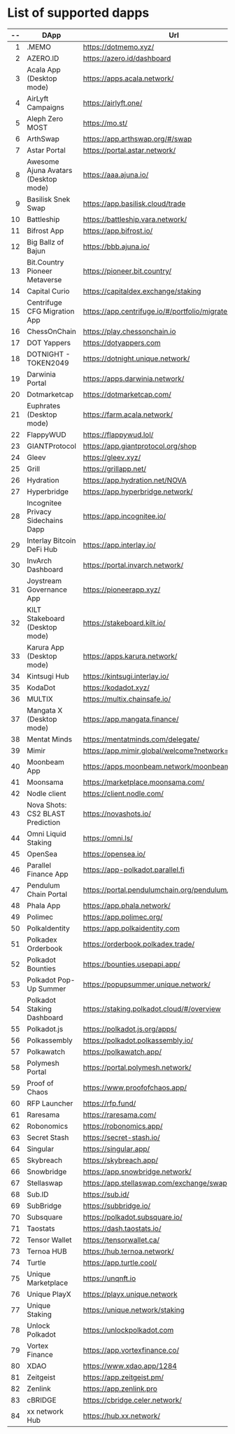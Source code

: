 
# List of supported dapps
| --  |                 DApp                 |                         Url                         |         Tags          |
| --: | ------------------------------------ | --------------------------------------------------- | --------------------- |
|   1 | .MEMO                                | https://dotmemo.xyz/                                | art                   |
|   2 | AZERO.ID                             | https://azero.id/dashboard                          | utilities             |
|   3 | Acala App (Desktop mode)             | https://apps.acala.network/                         | staking               |
|   4 | AirLyft Campaigns                    | https://airlyft.one/                                | social                |
|   5 | Aleph Zero MOST                      | https://mo.st/                                      | bridge,dex            |
|   6 | ArthSwap                             | https://app.arthswap.org/#/swap                     | dex,evm               |
|   7 | Astar Portal                         | https://portal.astar.network/                       | staking               |
|   8 | Awesome Ajuna Avatars (Desktop mode) | https://aaa.ajuna.io/                               | art,gaming            |
|   9 | Basilisk Snek Swap                   | https://app.basilisk.cloud/trade                    | bridge,dex            |
|  10 | Battleship                           | https://battleship.vara.network/                    | gaming                |
|  11 | Bifrost App                          | https://app.bifrost.io/                             | staking               |
|  12 | Big Ballz of Bajun                   | https://bbb.ajuna.io/                               | art,gaming            |
|  13 | Bit.Country Pioneer Metaverse        | https://pioneer.bit.country/                        | art,staking,gaming    |
|  14 | Capital Curio                        | https://capitaldex.exchange/staking                 | staking               |
|  15 | Centrifuge CFG Migration App         | https://app.centrifuge.io/#/portfolio/migrate/cent  | utilities             |
|  16 | ChessOnChain                         | https://play.chessonchain.io                        | gaming                |
|  17 | DOT Yappers                          | https://dotyappers.com                              | social                |
|  18 | DOTNIGHT - TOKEN2049                 | https://dotnight.unique.network/                    | social                |
|  19 | Darwinia Portal                      | https://apps.darwinia.network/                      | utilities             |
|  20 | Dotmarketcap                         | https://dotmarketcap.com/                           | social                |
|  21 | Euphrates (Desktop mode)             | https://farm.acala.network/                         | staking               |
|  22 | FlappyWUD                            | https://flappywud.lol/                              | gaming                |
|  23 | GIANTProtocol                        | https://app.giantprotocol.org/shop                  | utilities             |
|  24 | Gleev                                | https://gleev.xyz/                                  | social                |
|  25 | Grill                                | https://grillapp.net/                               | social                |
|  26 | Hydration                            | https://app.hydration.net/NOVA                      | bridge,dex,staking    |
|  27 | Hyperbridge                          | https://app.hyperbridge.network/                    | bridge                |
|  28 | Incognitee Privacy Sidechains Dapp   | https://app.incognitee.io/                          | utilities             |
|  29 | Interlay Bitcoin DeFi Hub            | https://app.interlay.io/                            | bridge,staking        |
|  30 | InvArch Dashboard                    | https://portal.invarch.network/                     | staking               |
|  31 | Joystream Governance App             | https://pioneerapp.xyz/                             | governance            |
|  32 | KILT Stakeboard (Desktop mode)       | https://stakeboard.kilt.io/                         | staking               |
|  33 | Karura App (Desktop mode)            | https://apps.karura.network/                        | staking               |
|  34 | Kintsugi Hub                         | https://kintsugi.interlay.io/                       | bridge,staking        |
|  35 | KodaDot                              | https://kodadot.xyz/                                | art                   |
|  36 | MULTIX                               | https://multix.chainsafe.io/                        | utilities             |
|  37 | Mangata X (Desktop mode)             | https://app.mangata.finance/                        | staking               |
|  38 | Mentat Minds                         | https://mentatminds.com/delegate/                   | staking               |
|  39 | Mimir                                | https://app.mimir.global/welcome?network=polkadot   | utilities             |
|  40 | Moonbeam App                         | https://apps.moonbeam.network/moonbeam              | staking,utilities,evm |
|  41 | Moonsama                             | https://marketplace.moonsama.com/                   | art,evm               |
|  42 | Nodle client                         | https://client.nodle.com/                           | utilities             |
|  43 | Nova Shots: CS2 BLAST Prediction     | https://novashots.io/                               | gaming                |
|  44 | Omni Liquid Staking                  | https://omni.ls/                                    | staking,evm           |
|  45 | OpenSea                              | https://opensea.io/                                 | art,evm               |
|  46 | Parallel Finance App                 | https://app-polkadot.parallel.fi                    | utilities             |
|  47 | Pendulum Chain Portal                | https://portal.pendulumchain.org/pendulum/dashboard | utilities,staking     |
|  48 | Phala App                            | https://app.phala.network/                          | staking               |
|  49 | Polimec                              | https://app.polimec.org/                            | utilities             |
|  50 | PolkaIdentity                        | https://app.polkaidentity.com                       | social,utilities      |
|  51 | Polkadex Orderbook                   | https://orderbook.polkadex.trade/                   | dex,utilities         |
|  52 | Polkadot Bounties                    | https://bounties.usepapi.app/                       | utilities,governance  |
|  53 | Polkadot Pop-Up Summer               | https://popupsummer.unique.network/                 | social                |
|  54 | Polkadot Staking Dashboard           | https://staking.polkadot.cloud/#/overview           | staking,utilities     |
|  55 | Polkadot.js                          | https://polkadot.js.org/apps/                       | utilities             |
|  56 | Polkassembly                         | https://polkadot.polkassembly.io/                   | governance            |
|  57 | Polkawatch                           | https://polkawatch.app/                             | utilities             |
|  58 | Polymesh Portal                      | https://portal.polymesh.network/                    | utilities,staking     |
|  59 | Proof of Chaos                       | https://www.proofofchaos.app/                       | art,governance        |
|  60 | RFP Launcher                         | https://rfp.fund/                                   | governance            |
|  61 | Raresama                             | https://raresama.com/                               | art,evm               |
|  62 | Robonomics                           | https://robonomics.app/                             | utilities             |
|  63 | Secret Stash                         | https://secret-stash.io/                            | art                   |
|  64 | Singular                             | https://singular.app/                               | art                   |
|  65 | Skybreach                            | https://skybreach.app/                              | evm,gaming            |
|  66 | Snowbridge                           | https://app.snowbridge.network/                     | bridge                |
|  67 | Stellaswap                           | https://app.stellaswap.com/exchange/swap            | bridge,dex,evm        |
|  68 | Sub.ID                               | https://sub.id/                                     | utilities             |
|  69 | SubBridge                            | https://subbridge.io/                               | bridge,evm            |
|  70 | Subsquare                            | https://polkadot.subsquare.io/                      | governance            |
|  71 | Taostats                             | https://dash.taostats.io/                           | staking               |
|  72 | Tensor Wallet                        | https://tensorwallet.ca/                            | utilities,staking     |
|  73 | Ternoa HUB                           | https://hub.ternoa.network/                         | staking               |
|  74 | Turtle                               | https://app.turtle.cool/                            | bridge                |
|  75 | Unique Marketplace                   | https://unqnft.io                                   | gaming,art            |
|  76 | Unique PlayX                         | https://playx.unique.network                        | gaming                |
|  77 | Unique Staking                       | https://unique.network/staking                      | staking               |
|  78 | Unlock Polkadot                      | https://unlockpolkadot.com                          | social                |
|  79 | Vortex Finance                       | https://app.vortexfinance.co/                       | evm,utilities         |
|  80 | XDAO                                 | https://www.xdao.app/1284                           | bridge,dex,evm        |
|  81 | Zeitgeist                            | https://app.zeitgeist.pm/                           | utilities             |
|  82 | Zenlink                              | https://app.zenlink.pro                             | dex                   |
|  83 | cBRIDGE                              | https://cbridge.celer.network/                      | dex,evm               |
|  84 | xx network Hub                       | https://hub.xx.network/                             | utilities             |
